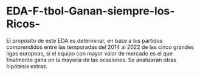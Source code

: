 # EDA-F-tbol-Ganan-siempre-los-Ricos-
El propósito de este EDA es determinar, en base a los partidos comprendidos entre las temporadas del 2014 al 2022 de las cinco grandes ligas europeas, si el equipo con mayor valor de mercado es el que finalmente gana en la mayoría de las ocasiones.  Se analizarán otras hipótesis extras.
